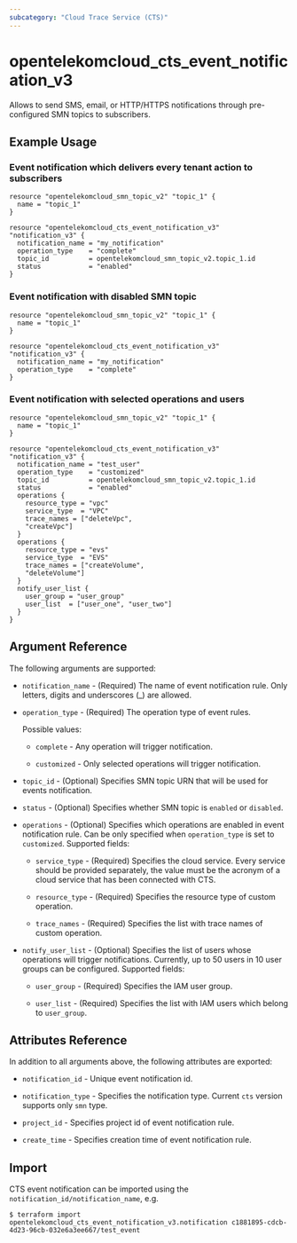```yaml
---
subcategory: "Cloud Trace Service (CTS)"
---
```


# opentelekomcloud_cts_event_notification_v3

Allows to send SMS, email, or HTTP/HTTPS notifications through pre-configured SMN topics to subscribers.

## Example Usage

### Event notification which delivers every tenant action to subscribers

```hcl
resource "opentelekomcloud_smn_topic_v2" "topic_1" {
  name = "topic_1"
}

resource "opentelekomcloud_cts_event_notification_v3" "notification_v3" {
  notification_name = "my_notification"
  operation_type    = "complete"
  topic_id          = opentelekomcloud_smn_topic_v2.topic_1.id
  status            = "enabled"
}
```

### Event notification with disabled SMN topic

```hcl
resource "opentelekomcloud_smn_topic_v2" "topic_1" {
  name = "topic_1"
}

resource "opentelekomcloud_cts_event_notification_v3" "notification_v3" {
  notification_name = "my_notification"
  operation_type    = "complete"
}
```

### Event notification with selected operations and users

```hcl
resource "opentelekomcloud_smn_topic_v2" "topic_1" {
  name = "topic_1"
}

resource "opentelekomcloud_cts_event_notification_v3" "notification_v3" {
  notification_name = "test_user"
  operation_type    = "customized"
  topic_id          = opentelekomcloud_smn_topic_v2.topic_1.id
  status            = "enabled"
  operations {
    resource_type = "vpc"
    service_type  = "VPC"
    trace_names = ["deleteVpc",
    "createVpc"]
  }
  operations {
    resource_type = "evs"
    service_type  = "EVS"
    trace_names = ["createVolume",
    "deleteVolume"]
  }
  notify_user_list {
    user_group = "user_group"
    user_list  = ["user_one", "user_two"]
  }
}
```

## Argument Reference

The following arguments are supported:

* `notification_name` - (Required) The name of event notification rule. Only letters, digits
  and underscores (_) are allowed.

* `operation_type` - (Required) The operation type of event rules.

  Possible values:
  * `complete` - Any operation will trigger notification.

  * `customized` - Only selected operations will trigger notification.

* `topic_id` - (Optional) Specifies SMN topic URN that will be used for events notification.

* `status` - (Optional) Specifies whether SMN topic is `enabled` or `disabled`.

* `operations` - (Optional) Specifies which operations are enabled in event notification rule. Can be only specified
  when `operation_type` is set to `customized`. Supported fields:

    * `service_type` - (Required) Specifies the cloud service. Every service should be provided separately, the value
    must be the acronym of a cloud service that has been connected with CTS.

    * `resource_type` - (Required) Specifies the resource type of custom operation.

    * `trace_names` - (Required) Specifies the list with trace names of custom operation.

* `notify_user_list` - (Optional) Specifies the list of users whose operations will trigger notifications.
   Currently, up to 50 users in 10 user groups can be configured. Supported fields:

  * `user_group` - (Required) Specifies the IAM user group.

  * `user_list` - (Required) Specifies the list with IAM users which belong to `user_group`.

## Attributes Reference

In addition to all arguments above, the following attributes are exported:

* `notification_id` - Unique event notification id.

* `notification_type` - Specifies the notification type. Current `cts` version supports only `smn` type.

* `project_id` - Specifies project id of event notification rule.

* `create_time` - Specifies creation time of event notification rule.

## Import

CTS event notification can be imported using the `notification_id/notification_name`, e.g.

```shell
$ terraform import opentelekomcloud_cts_event_notification_v3.notification c1881895-cdcb-4d23-96cb-032e6a3ee667/test_event
```
